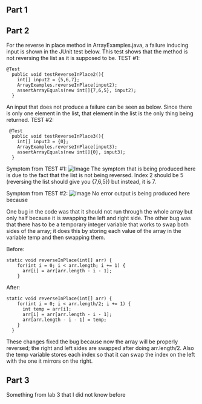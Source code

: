 ## Part 1

## Part 2
For the reverse in place method in ArrayExamples.java, a failure inducing input is shown in the JUnit test below. This test shows that the method is not reversing the list as it is supposed to be.
TEST #1:
```
@Test
  public void testReverseInPlace2(){
    int[] input2 = {5,6,7};
    ArrayExamples.reverseInPlace(input2);
    assertArrayEquals(new int[]{7,6,5}, input2);
  }
 ```
 
An input that does not produce a failure can be seen as below. Since there is only one element in the list, that element in the list is the only thing being returned. 
 TEST #2:
```
 @Test 
  public void testReverseInPlace3(){
    int[] input3 = {0};
    ArrayExamples.reverseInPlace(input3);
    assertArrayEquals(new int[]{0}, input3);
  }
 ```
 
Symptom from TEST #1:
![Image](lab2-ss1)
The symptom that is being produced here is due to the fact that the list is not being reversed. Index 2 should be 5 (reversing the list should give you {7,6,5}) but instead, it is 7.

Symptom from TEST #2:
![Image](lab2-ss2)
No error output is being produced here because 

One bug in the code was that it should not run through the whole array but only half because it is swapping the left and right side. The other bug was that there has to be a temporary integer variable that works to swap both sides of the array; it does this by storing each value of the array in the variable temp and then swapping them.

Before:
```
static void reverseInPlace(int[] arr) {
    for(int i = 0; i < arr.length; i += 1) {
      arr[i] = arr[arr.length - i - 1];
    }
```
  
After: 
```
static void reverseInPlace(int[] arr) {
    for(int i = 0; i < arr.length/2; i += 1) {
      int temp = arr[i];
      arr[i] = arr[arr.length - i - 1];
      arr[arr.length - i - 1] = temp;
    }
  }
 ```
  
These changes fixed the bug because now the array will be properly reversed; the right and left sides are swapped after doing arr.length/2. Also the temp variable stores each index so that it can swap the index on the left with the one it mirrors on the right.


## Part 3
Something from lab 3 that I did not know before 

